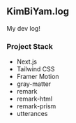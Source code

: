 ## KimBiYam.log
My dev log!

### Project Stack
- Next.js
- Tailwind CSS
- Framer Motion
- gray-matter
- remark
- remark-html
- remark-prism
- utterances